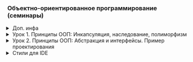 ### Объектно-ориентированное программирование (семинары)
<details class="desc"><summary>Доп. инфа</summary>

[pom.xml](https://github.com/crasher307/java-oop/blob/master/pom.xml)

</details>
<details class="desc"><summary>Урок 1. Принципы ООП: Инкапсуляция, наследование, полиморфизм</summary>

~~[Работа во время семинара](https://github.com/crasher307/java-oop/tree/master/src/main/java/lesson1/work)~~\
[Домашнее задание](https://github.com/crasher307/java-oop/tree/master/src/main/java/lesson1/homework)
```java
// Создать класс Товар, имеющий переменные имя, цена, рейтинг.
class Product {
    String name;
    double price;
    double rating;
}
// Создать класс Категория, имеющий переменные имя и массив товаров. Создать несколько объектов класса Категория.
class Category {
    String name;
    ArrayList<Product> products; // товары
}
// Создать класс Basket, содержащий массив купленных товаров.
class Basket {
    ArrayList<Product> products; // товары в корзине
    
    void add(Product product); // добавить товар в корзину
    void remove(Product product); // удалить товар из корзины
}
// Создать класс User, содержащий логин, пароль и объект класса Basket. Создать несколько объектов класса User.
class User {
    String login;
    String password;
    Basket basket = new Basket(); // корзина товаров
}
// Вывести на консоль каталог продуктов. (все продукты магазина)
// Вывести на консоль покупки посетителей магазина. (После покупки у пользователя добавляется товар, а из магазина - удаляется)
```

</details>
<details class="desc"><summary>Урок 2. Принципы ООП: Абстракция и интерфейсы. Пример проектирования</summary>

~~[Работа во время семинара](https://github.com/crasher307/java-oop/tree/master/src/main/java/lesson2/work)~~\
[Домашнее задание](https://github.com/crasher307/java-oop/tree/master/src/main/java/lesson2/homework)
```java
// Создайте три класса: Человек, Кот, Робот, которые наследуются от одного класса.
// Эти классы должны уметь бегать и прыгать, все также с выводом информации о действии в консоль.
abstract class Player {
    double maxRun; // Макс. дальность бега
    double maxJump; // Макс. высота прыжка
    
    void run();
    void jump();
}
class People extends Player {}
class Cat extends Player {}
class Robot extends Player {}
// Создайте два класса: беговая дорожка и стена, при прохождении через которые, участники должны выполнять соответствующие действия (бежать или прыгать), результат выполнения печатаем в консоль (успешно пробежал, не смог пробежать и т.д.).
// У препятствий есть длина (для дорожки) или высота (для стены),а у участников ограничения на бег и прыжки.
abstract class Obstacle {
    int value; // размер препятсвия (длина/высота)
}
class Track extends Obstacle {}
class Wall extends Obstacle {}
// Создайте два массива: с участниками и препятствиями, и заставьте всех участников пройти этот набор препятствий.
// Если участник не смог пройти одно из препятствий, то дальше по списку он препятствий не идет.
class Main {
    ArrayList<Player> players = new ArrayList<>(List.of(
            new People(),
            new Cat(),
            new Robot()
    ));
    ArrayList<Obstacle> obstacles = new ArrayList<>(List.of(
            new Track(),
            new Wall()
    ));
}
```

</details>
<details class="desc"><summary>Стили для IDE</summary>

<style>
.desc {
    margin: 0 0 0 1em;
    padding: 0 0 1em;
}
.desc summary {
    margin: 0 0 -1em;
    list-style-position: outside;
    cursor: pointer;
    
}
.desc pre {
    border: 1px solid #37b;
    margin: -1em 0 1.5em;
    padding: 0.3em 0.6em;
}
</style>

</details>